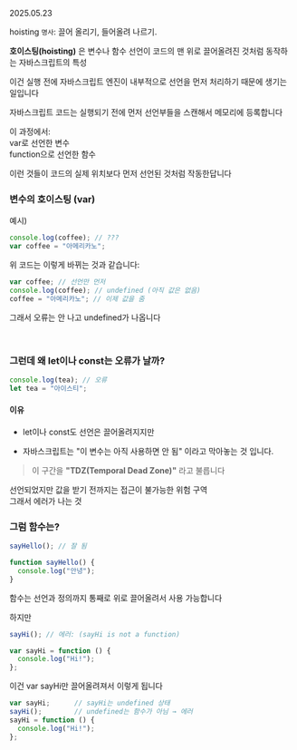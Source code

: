 2025.05.23

hoisting ``명사``: 끌어 올리기, 들어올려 나르기.

**호이스팅(hoisting)** 은 변수나 함수 선언이 코드의 맨 위로 끌어올려진 것처럼 동작하는 자바스크립트의 특성

이건 실행 전에 자바스크립트 엔진이 내부적으로 선언을 먼저 처리하기 때문에 생기는 일입니다

자바스크립트 코드는 실행되기 전에 먼저 선언부들을 스캔해서 메모리에 등록합니다

이 과정에서:
<br>
var로 선언한 변수
<br>
function으로 선언한 함수

이런 것들이 코드의 실제 위치보다 먼저 선언된 것처럼 작동한답니다


### 변수의 호이스팅 (var)
예시)
```js
console.log(coffee); // ???
var coffee = "아메리카노";
```
위 코드는 이렇게 바뀌는 것과 같습니다:
```js
var coffee; // 선언만 먼저
console.log(coffee); // undefined (아직 값은 없음)
coffee = "아메리카노"; // 이제 값을 줌
```
그래서 오류는 안 나고 undefined가 나옵니다

<br>

### 그런데 왜 let이나 const는 오류가 날까?
```js
console.log(tea); // 오류
let tea = "아이스티";
```
#### 이유
- let이나 const도 선언은 끌어올려지지만

- 자바스크립트는 "이 변수는 아직 사용하면 안 됨" 이라고 막아놓는 것 입니다.

> 이 구간을 **"TDZ(Temporal Dead Zone)"**  라고 불릅니다

선언되었지만 값을 받기 전까지는 접근이 불가능한 위험 구역<br>
그래서 에러가 나는 것


### 그럼 함수는?
```js
sayHello(); // 잘 됨

function sayHello() {
  console.log("안녕");
}
```
함수는 선언과 정의까지 통째로 위로 끌어올려서 사용 가능합니다

하지만
```js
sayHi(); // 에러: (sayHi is not a function)

var sayHi = function () {
  console.log("Hi!");
};
```

이건 var sayHi만 끌어올려져서 이렇게 됩니다
```js
var sayHi;      // sayHi는 undefined 상태
sayHi();        // undefined는 함수가 아님 → 에러
sayHi = function () {
  console.log("Hi!");
};
```
